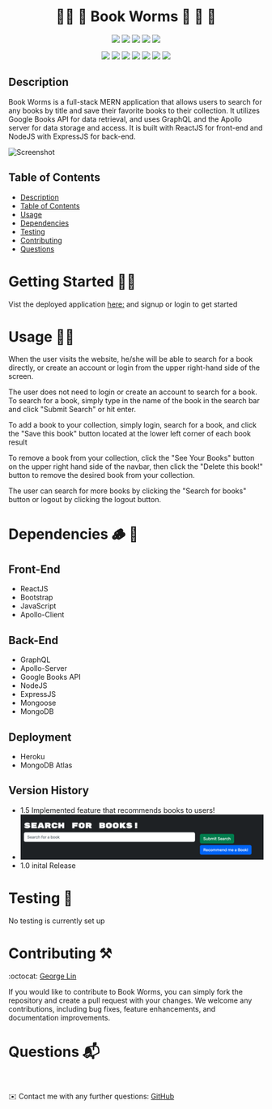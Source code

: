 <h1 align="center">📗📘 📙 Book Worms 🐛 🐝 🐞 </h1>

<p align="center">
    <img src="https://img.shields.io/github/repo-size/lingeorge88/Book_Worms" />
    <img src="https://img.shields.io/github/languages/top/lingeorge88/Book_Worms"  />
    <img src="https://img.shields.io/github/issues/lingeorge88/Book_Worms" />
    <img src="https://img.shields.io/github/last-commit/lingeorge88/Book_Worms" >
    <a href="https://github.com/lingeorge88/Book_Worms""><img src="https://img.shields.io/github/stars/lingeorge88/Book_Worms?style=social" target="_blank" /></a>
</p>
  
<p align="center">
    <img src="https://img.shields.io/badge/Javascript-yellow" />
    <img src="https://img.shields.io/badge/Heroku-ff69b4" />
    <img src="https://img.shields.io/badge/expressJS-blue"  />
    <img src="https://img.shields.io/badge/-node.js-green" />
    <img src="https://img.shields.io/badge/-GraphQL-orange" />
    <img src="https://img.shields.io/badge/ReactJS-75D1FF"  />
    <img src="https://img.shields.io/badge/Apollo-purple" />
</p>

## Description
Book Worms is a full-stack MERN application that allows users to search for any books by title and save their favorite books to their collection. It utilizes Google Books API for data retrieval, and uses GraphQL and the Apollo server for data storage and access. It is built with ReactJS for front-end and NodeJS with ExpressJS for back-end. 

![Screenshot](./assets/Google%20Book%20Search.gif)
## Table of Contents
- [Description](#description)
- [Table of Contents](#table-of-contents)
- [Usage](#usage)
- [Dependencies](#dependencies)
- [Testing](#testing)
- [Contributing](#contributing)
- [Questions](#questions)

# Getting Started 🛫🚀
Vist the deployed application [here:](https://bookwormsglin.herokuapp.com/) and signup or login to get started 

# Usage 🐱‍💻 
When the user visits the website, he/she will be able to search for a book directly, or create an account or login from the upper right-hand side of the screen.

The user does not need to login or create an account to search for a book. To search for a book, simply type in the name of the book in the search bar and click "Submit Search" or hit enter.

To add a book to your collection, simply login, search for a book, and click the "Save this book" button located at the lower left corner of each book result

To remove a book from your collection, click the "See Your Books" button on the upper right hand side of the navbar, then click the "Delete this book!" button to remove the desired book from your collection.

The user can search for more books by clicking the "Search for books" button or logout by clicking the logout button.

# Dependencies 🪵 🧱 

## Front-End
- ReactJS
- Bootstrap
- JavaScript
- Apollo-Client

## Back-End
- GraphQL
- Apollo-Server
- Google Books API
- NodeJS
- ExpressJS
- Mongoose
- MongoDB

## Deployment
- Heroku
- MongoDB Atlas

## Version History
- 1.5 Implemented feature that recommends books to users!
- ![Screenshot](./assets/Recommend.png)
- 1.0 inital Release

# Testing 🧪 

No testing is currently set up 
# Contributing ⚒️

:octocat: [George Lin](https://github.com/lingeorge88)

If you would like to contribute to Book Worms, you can simply fork the repository and create a pull request with your changes. We welcome any contributions, including bug fixes, feature enhancements, and documentation improvements.

# Questions 📬
<br>

✉️ Contact me with any further questions:  [GitHub](https://github.com/lingeorge88)
